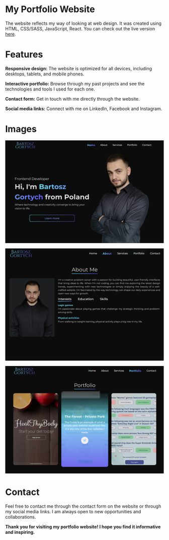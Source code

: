 # My Portfolio Website

The website reflects my way of looking at web design. It was created using HTML, CSS/SASS, JavaScript, React. You can check out the live version [here](https://vintaru37.github.io/my-portfolio/).

# Features

**Responsive design:** The website is optimized for all devices, including desktops, tablets, and mobile phones.

**Interactive portfolio:** Browse through my past projects and see the technologies and tools I used for each one.

**Contact form:** Get in touch with me directly through the website.

**Social media links:** Connect with me on LinkedIn, Facebook and Instagram.

# Images

![](./src/assets/images/markdown/image-3.png)

![](./src/assets/images/markdown/image-5.png)

![](./src/assets/images/markdown/image-4.png)

# Contact

Feel free to contact me through the contact form on the website or through my social media links. I am always open to new opportunities and collaborations.

**Thank you for visiting my portfolio website! I hope you find it informative and inspiring.**
